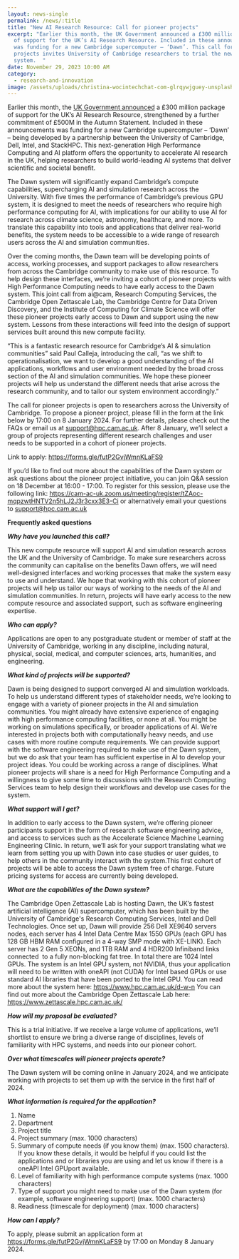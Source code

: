 ```yaml
---
layout: news-single
permalink: /news/:title
title: "New AI Research Resource: Call for pioneer projects"
excerpt: "Earlier this month, the UK Government announced a £300 million package
  of support for the UK’s AI Research Resource. Included in these announcements
  was funding for a new Cambridge supercomputer – ‘Dawn’. This call for pioneer
  projects invites University of Cambridge researchers to trial the new
  system.  "
date: November 29, 2023 10:00 AM
category:
  - research-and-innovation
image: /assets/uploads/christina-wocintechchat-com-glrqywjguey-unsplash.jpg
---
```

Earlier this month, the [UK Government announced](https://www.gov.uk/government/news/technology-secretary-announces-investment-boost-making-british-ai-supercomputing-30-times-more-powerful) a £300 million package of support for the UK’s AI Research Resource, strengthened by a further commitment of £500M in the Autumn Statement. Included in these announcements was funding for a new Cambridge supercomputer – ‘Dawn’ – being developed by a partnership between the University of Cambridge, Dell, Intel, and StackHPC. This next-generation High Performance Computing and AI platform offers the opportunity to accelerate AI research in the UK, helping researchers to build world-leading AI systems that deliver scientific and societal benefit. 

The Dawn system will significantly expand Cambridge’s compute capabilities, supercharging AI and simulation research across the University. With five times the performance of Cambridge’s previous GPU system, it is designed to meet the needs of researchers who require high performance computing for AI, with implications for our ability to use AI for research across climate science, astronomy, healthcare, and more. To translate this capability into tools and applications that deliver real-world benefits, the system needs to be accessible to a wide range of research users across the AI and simulation communities. 

Over the coming months, the Dawn team will be developing points of access, working processes, and support packages to allow researchers from across the Cambridge community to make use of this resource. To help design these interfaces, we’re inviting a cohort of pioneer projects with High Performance Computing needs to have early access to the Dawn system. This joint call from ai@cam, Research Computing Services, the Cambridge Open Zettascale Lab, the Cambridge Centre for Data Driven Discovery, and the Institute of Computing for Climate Science will offer these pioneer projects early access to Dawn and support using the new system. Lessons from these interactions will feed into the design of support services built around this new compute facility.

“This is a fantastic research resource for Cambridge’s AI & simulation communities” said Paul Calleja, introducing the call, “as we shift to operationalisation, we want to develop a good understanding of the AI applications, workflows and user environment needed by the broad cross section of the AI and simulation communities. We hope these pioneer projects will help us understand the different needs that arise across the research community, and to tailor our system environment accordingly.” 

The call for pioneer projects is open to researchers across the University of Cambridge. To propose a pioneer project, please fill in the form at the link below by 17:00 on 8 January 2024. For further details, please check out the FAQs or email us at support@hpc.cam.ac.uk. After 8 January, we’ll select a group of projects representing different research challenges and user needs to be supported in a cohort of pioneer projects. 

Link to apply: <https://forms.gle/futP2GvjWmnKLaFS9> 

If you’d like to find out more about the capabilities of the Dawn system or ask questions about the pioneer project initiative, you can join Q&A session on 18 December at 16:00 - 17:00. To register for this session, please use the following link: <https://cam-ac-uk.zoom.us/meeting/register/tZAoc-mqpzwtHNTV2n5hLJ2J3r3cxx3E3-Ci> or alternatively email your questions to [support@hpc.cam.ac.uk](mailto:support@hpc.cam.ac.uk)    

**Frequently asked questions**

***Why have you launched this call?*** 

This new compute resource will support AI and simulation research across the UK and the University of Cambridge. To make sure researchers across the community can capitalise on the benefits Dawn offers, we will need well-designed interfaces and working processes that make the system easy to use and understand. We hope that working with this cohort of pioneer projects will help us tailor our ways of working to the needs of the AI and simulation communities. In return, projects will have early access to the new compute resource and associated support, such as software engineering expertise. 

***Who can apply?***

Applications are open to any postgraduate student or member of staff at the University of Cambridge, working in any discipline, including natural, physical, social, medical, and computer sciences, arts, humanities, and engineering.

***What kind of projects will be supported?***

Dawn is being designed to support converged AI and simulation workloads. To help us understand different types of stakeholder needs, we’re looking to engage with a variety of pioneer projects in the AI and simulation communities. You might already have extensive experience of engaging with high performance computing facilities, or none at all. You might be working on simulations specifically, or broader applications of AI. We’re interested in projects both with computationally heavy needs, and use cases with more routine compute requirements. We can provide support with the software engineering required to make use of the Dawn system, but we do ask that your team has sufficient expertise in AI to develop your project ideas. You could be working across a range of disciplines. What pioneer projects will share is a need for High Performance Computing and a willingness to give some time to discussions with the Research Computing Services team to help design their workflows and develop use cases for the system.

***What support will I get?***

In addition to early access to the Dawn system, we’re offering pioneer participants support in the form of research software engineering advice, and access to services such as the Accelerate Science Machine Learning Engineering Clinic. In return, we’ll ask for your support translating what we learn from setting you up with Dawn into case studies or user guides, to help others in the community interact with the system.This first cohort of projects will be able to access the Dawn system free of charge. Future pricing systems for access are currently being developed. 

***What are the capabilities of the Dawn system?***

The Cambridge Open Zettascale Lab is hosting Dawn, the UK’s fastest artificial intelligence (AI) supercomputer, which has been built by the University of Cambridge's Research Computing Services, Intel and Dell Technologies. Once set up, Dawn will provide 256 Dell XE9640 servers nodes, each server has 4 Intel Data Centre Max 1550 GPUs (each GPU has 128 GB HBM RAM configured in a 4-way SMP mode with XE-LINK). Each server has 2 Gen 5 XEONs, and 1TB RAM and 4 HDR200 Infiniband links connected  to a fully non-blocking fat tree. In total there are 1024 Intel GPUs. The system is an Intel GPU system, not NVIDIA, thus your application will need to be written with oneAPI (not CUDA) for Intel based GPUs or use standard AI libraries that have been ported to the Intel GPU. You can read more about the system here: <https://www.hpc.cam.ac.uk/d-w-n> You can find out more about the Cambridge Open Zettascale Lab here: <https://www.zettascale.hpc.cam.ac.uk/> 

***How will my proposal be evaluated?***

This is a trial initiative. If we receive a large volume of applications, we’ll shortlist to ensure we bring a diverse range of disciplines, levels of familiarity with HPC systems, and needs into our pioneer cohort. 

***Over what timescales will pioneer projects operate?***

The Dawn system will be coming online in January 2024, and we anticipate working with projects to set them up with the service in the first half of 2024. 

***What information is required for the application?***

1. Name
2. Department
3. Project title
4. Project summary (max. 1000 characters)
5. Summary of compute needs (if you know them) (max. 1500 characters). If you know these details, it would be helpful if you could list the applications and or libraries you are using and let us know if there is a oneAPI Intel GPUport available. 
6. Level of familiarity with high performance compute systems (max. 1000 characters)
7. Type of support you might need to make use of the Dawn system (for example, software engineering support) (max. 1000 characters)
8. Readiness (timescale for deployment) (max. 1000 characters)

***How can I apply?***

To apply, please submit an application form at <https://forms.gle/futP2GvjWmnKLaFS9> by 17:00 on Monday 8 January 2024.